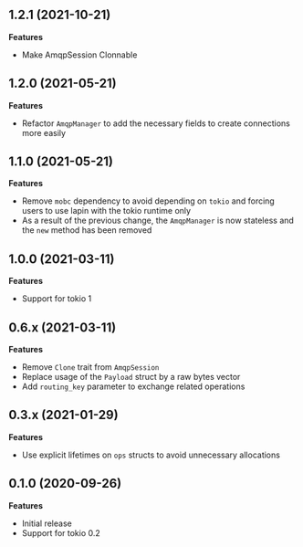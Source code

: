 ## 1.2.1 (2021-10-21)

**Features**

* Make AmqpSession Clonnable

## 1.2.0 (2021-05-21)

**Features**

* Refactor `AmqpManager` to add the necessary fields to create connections more easily

## 1.1.0 (2021-05-21)

**Features**

* Remove `mobc` dependency to avoid depending on `tokio` and forcing users to use lapin with the tokio runtime only
* As a result of the previous change, the `AmqpManager` is now stateless and the `new` method has been removed 

## 1.0.0 (2021-03-11)

**Features**

* Support for tokio 1

## 0.6.x (2021-03-11)

**Features**

* Remove `Clone` trait from `AmqpSession`
* Replace usage of the `Payload` struct by a raw bytes vector
* Add `routing_key` parameter to exchange related operations


## 0.3.x (2021-01-29)

**Features**

* Use explicit lifetimes on `ops` structs to avoid unnecessary allocations

## 0.1.0 (2020-09-26)

**Features**

* Initial release
* Support for tokio 0.2
